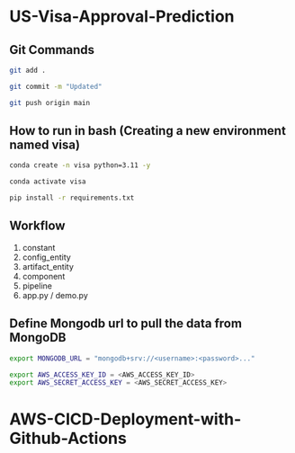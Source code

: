 # US-Visa-Approval-Prediction
## Git Commands

```bash
git add .

git commit -m "Updated"

git push origin main

```


## How to run in bash (Creating a new environment named visa)

```bash
conda create -n visa python=3.11 -y
```

```bash
conda activate visa
```


```bash
pip install -r requirements.txt
```

## Workflow

1. constant
2. config_entity
3. artifact_entity
4. component
5. pipeline
6. app.py / demo.py

## Define Mongodb url to pull the data from MongoDB
```bash
export MONGODB_URL = "mongodb+srv://<username>:<password>..."

export AWS_ACCESS_KEY_ID = <AWS_ACCESS_KEY_ID>
export AWS_SECRET_ACCESS_KEY = <AWS_SECRET_ACCESS_KEY>
```

# AWS-CICD-Deployment-with-Github-Actions
